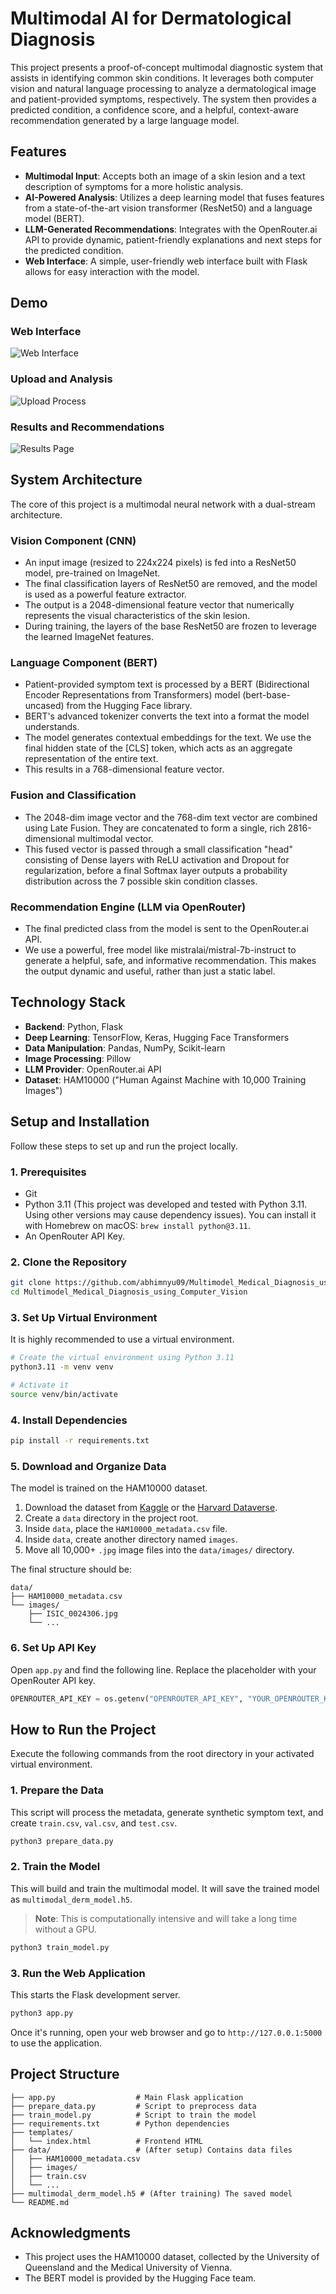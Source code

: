 # Multimodal AI for Dermatological Diagnosis

This project presents a proof-of-concept multimodal diagnostic system that assists in identifying common skin conditions. It leverages both computer vision and natural language processing to analyze a dermatological image and patient-provided symptoms, respectively. The system then provides a predicted condition, a confidence score, and a helpful, context-aware recommendation generated by a large language model.

## Features

- **Multimodal Input**: Accepts both an image of a skin lesion and a text description of symptoms for a more holistic analysis.
- **AI-Powered Analysis**: Utilizes a deep learning model that fuses features from a state-of-the-art vision transformer (ResNet50) and a language model (BERT).
- **LLM-Generated Recommendations**: Integrates with the OpenRouter.ai API to provide dynamic, patient-friendly explanations and next steps for the predicted condition.
- **Web Interface**: A simple, user-friendly web interface built with Flask allows for easy interaction with the model.

## Demo

### Web Interface
![Web Interface](images/demo.jpg)

### Upload and Analysis
![Upload Process](images/demo2.jpg)

### Results and Recommendations
![Results Page](images/demo3.jpg)

## System Architecture

The core of this project is a multimodal neural network with a dual-stream architecture.

### Vision Component (CNN)

- An input image (resized to 224x224 pixels) is fed into a ResNet50 model, pre-trained on ImageNet.
- The final classification layers of ResNet50 are removed, and the model is used as a powerful feature extractor.
- The output is a 2048-dimensional feature vector that numerically represents the visual characteristics of the skin lesion.
- During training, the layers of the base ResNet50 are frozen to leverage the learned ImageNet features.

### Language Component (BERT)

- Patient-provided symptom text is processed by a BERT (Bidirectional Encoder Representations from Transformers) model (bert-base-uncased) from the Hugging Face library.
- BERT's advanced tokenizer converts the text into a format the model understands.
- The model generates contextual embeddings for the text. We use the final hidden state of the [CLS] token, which acts as an aggregate representation of the entire text.
- This results in a 768-dimensional feature vector.

### Fusion and Classification

- The 2048-dim image vector and the 768-dim text vector are combined using Late Fusion. They are concatenated to form a single, rich 2816-dimensional multimodal vector.
- This fused vector is passed through a small classification "head" consisting of Dense layers with ReLU activation and Dropout for regularization, before a final Softmax layer outputs a probability distribution across the 7 possible skin condition classes.

### Recommendation Engine (LLM via OpenRouter)

- The final predicted class from the model is sent to the OpenRouter.ai API.
- We use a powerful, free model like mistralai/mistral-7b-instruct to generate a helpful, safe, and informative recommendation. This makes the output dynamic and useful, rather than just a static label.

## Technology Stack

- **Backend**: Python, Flask
- **Deep Learning**: TensorFlow, Keras, Hugging Face Transformers
- **Data Manipulation**: Pandas, NumPy, Scikit-learn
- **Image Processing**: Pillow
- **LLM Provider**: OpenRouter.ai API
- **Dataset**: HAM10000 ("Human Against Machine with 10,000 Training Images")

## Setup and Installation

Follow these steps to set up and run the project locally.

### 1. Prerequisites

- Git
- Python 3.11 (This project was developed and tested with Python 3.11. Using other versions may cause dependency issues). You can install it with Homebrew on macOS: `brew install python@3.11`.
- An OpenRouter API Key.

### 2. Clone the Repository

```bash
git clone https://github.com/abhimnyu09/Multimodel_Medical_Diagnosis_using_Computer_Vision.git
cd Multimodel_Medical_Diagnosis_using_Computer_Vision
```

### 3. Set Up Virtual Environment

It is highly recommended to use a virtual environment.

```bash
# Create the virtual environment using Python 3.11
python3.11 -m venv venv

# Activate it
source venv/bin/activate
```

### 4. Install Dependencies

```bash
pip install -r requirements.txt
```

### 5. Download and Organize Data

The model is trained on the HAM10000 dataset.

1. Download the dataset from [Kaggle](https://www.kaggle.com) or the [Harvard Dataverse](https://dataverse.harvard.edu).
2. Create a `data` directory in the project root.
3. Inside `data`, place the `HAM10000_metadata.csv` file.
4. Inside `data`, create another directory named `images`.
5. Move all 10,000+ `.jpg` image files into the `data/images/` directory.

The final structure should be:

```
data/
├── HAM10000_metadata.csv
└── images/
    ├── ISIC_0024306.jpg
    └── ...
```

### 6. Set Up API Key

Open `app.py` and find the following line. Replace the placeholder with your OpenRouter API key.

```python
OPENROUTER_API_KEY = os.getenv("OPENROUTER_API_KEY", "YOUR_OPENROUTER_KEY_HERE")
```

## How to Run the Project

Execute the following commands from the root directory in your activated virtual environment.

### 1. Prepare the Data

This script will process the metadata, generate synthetic symptom text, and create `train.csv`, `val.csv`, and `test.csv`.

```bash
python3 prepare_data.py
```

### 2. Train the Model

This will build and train the multimodal model. It will save the trained model as `multimodal_derm_model.h5`. 

> **Note**: This is computationally intensive and will take a long time without a GPU.

```bash
python3 train_model.py
```

### 3. Run the Web Application

This starts the Flask development server.

```bash
python3 app.py
```

Once it's running, open your web browser and go to `http://127.0.0.1:5000` to use the application.

## Project Structure

```
├── app.py                  # Main Flask application
├── prepare_data.py         # Script to preprocess data
├── train_model.py          # Script to train the model
├── requirements.txt        # Python dependencies
├── templates/
│   └── index.html          # Frontend HTML
├── data/                   # (After setup) Contains data files
│   ├── HAM10000_metadata.csv
│   ├── images/
│   ├── train.csv
│   └── ...
├── multimodal_derm_model.h5 # (After training) The saved model
└── README.md
```

## Acknowledgments

- This project uses the HAM10000 dataset, collected by the University of Queensland and the Medical University of Vienna.
- The BERT model is provided by the Hugging Face team.
